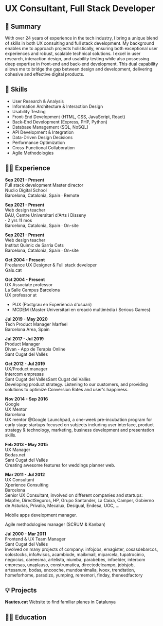 # UX Consultant, Full Stack Developer

## 📓 Summary

With over 24 years of experience in the tech industry, I bring a unique blend of skills in both UX consulting and full stack development. My background enables me to approach projects holistically, ensuring both exceptional user experiences and robust, scalable technical solutions. I excel in user research, interaction design, and usability testing while also possessing deep expertise in front-end and back-end development. This dual capability allows me to bridge the gap between design and development, delivering cohesive and effective digital products.

## 🤹 Skills

- User Research & Analysis
- Information Architecture & Interaction Design
- Usability Testing
- Front-End Development (HTML, CSS, JavaScript, React)
- Back-End Development (Express, PHP, Python)
- Database Management (SQL, NoSQL)
- API Development & Integration
- Data-Driven Design Decisions
- Performance Optimization
- Cross-Functional Collaboration
- Agile Methodologies

## 👨‍💻 Experience

**Sep 2021 - Present**  
Full stack development Master director  
Nuclio Digital School  
Barcelona, Catalonia, Spain · Remote

**Sep 2021 - Present**  
Web design teacher  
BAU, Centre Universitari d'Arts i Disseny  
 · 2 yrs 11 mos  
Barcelona, Catalonia, Spain · On-site


**Sep 2021 - Present**  
Web design teacher  
Institut Quimic de Sarria Cets  
Barcelona, Catalonia, Spain · On-site

**Oct 2004 - Present**  
Freelance UX Designer & Full stack developer  
Galu.cat  

**Oct 2004 - Present**  
UX Associate professor  
La Salle Campus Barcelona  
UX professor at

- PUX (Postgrau en Experiència d'usuari)
- MCDEM (Master Universitari en creació multimèdia i Serious Games)

**Jul 2019 - May 2020**  
Tech Product Manager
Marfeel  
Barcelona Area, Spain

**Jul 2017 - Jul 2019**  
Product Manager  
Divan - App de Terapia Online  
Sant Cugat del Vallès

**Oct 2012 - Jul 2019**  
UX/Product manager  
Intercom empresas  
Sant Cugat del VallèsSant Cugat del Vallès  
Developing product strategy. Listening to our customers, and providing solutions to optimize Conversion Rates and user's happiness.

**Nov 2014 - Sep 2016**  
Google  
UX Mentor  
Barcelona  
UX mentor @Google Launchpad, a one-week pre-incubation program for early stage startups focused on subjects including user interface, product strategy & technology, marketing, business development and presentation skills.

**Feb 2013 - May 2015**  
UX Manager  
Bodas.net  
Sant Cugat del Vallès  
Creating awesome features for weddings planner web.

**Mar 2011 - Jul 2012**  
UX Consultant  
Xperience Consulting  
Barcelona  
Senior UX Consultant, involved on different companies and startups: Mapfre, DirectSeguros, HP, Grupo Santander, La Caixa, Camper, Gobierno de Asturias, Privalia, Mecalux, Desigual, Endesa, UOC, ...

Mobile apps development manager.

Agile methodologies manager (SCRUM & Kanban)

**Jul 2000 - Mar 2011**  
Frontend & UX Team Manager  
Sant Cugat del Vallès  
Involved on many projects of company: infojobs, emagister, cosasdebarcos, solostocks, infoAvisos, acambiode, mailxmail, miparcela, tupatrocinio, negocius, careesma, artelista, niumba, parabebes, infoelder, intercom empresas, unaplauso, construmatica, directodelcampo, jobisjob, artesanum, bodas, encooche, mundoanimalia, ivoox, trendtation, homeforhome, paradizo, yumping, rememori, finday, theneedfactory

## 💡 Projects

**Nautes.cat**
Website to find familiar planes in Catalunya

## 🧑‍🎓 Education


